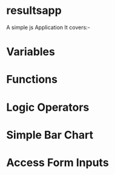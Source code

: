 # resultsapp

A simple js Application
It covers:-
# Variables
# Functions
# Logic Operators
# Simple Bar Chart
# Access Form Inputs
